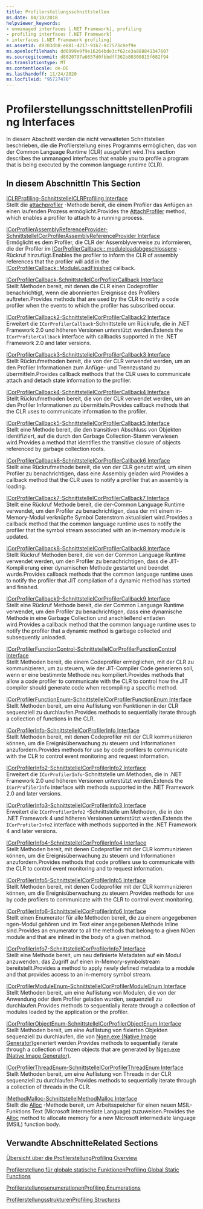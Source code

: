 ```yaml
---
title: Profilerstellungsschnittstellen
ms.date: 04/10/2018
helpviewer_keywords:
- unmanaged interfaces [.NET Framework], profiling
- profiling interfaces [.NET Framework]
- interfaces [.NET Framework profiling]
ms.assetid: d9303db8-e881-4217-91b7-8c7573c8ef9e
ms.openlocfilehash: dd6999e9f9e16264bde3cf62ce3a888841347607
ms.sourcegitcommit: d8020797a6657d0fbbdff362b80300815f682f94
ms.translationtype: MT
ms.contentlocale: de-DE
ms.lasthandoff: 11/24/2020
ms.locfileid: "95727470"
---
```

# <a name="profiling-interfaces"></a><span data-ttu-id="bac53-102">Profilerstellungsschnittstellen</span><span class="sxs-lookup"><span data-stu-id="bac53-102">Profiling Interfaces</span></span>

<span data-ttu-id="bac53-103">In diesem Abschnitt werden die nicht verwalteten Schnittstellen beschrieben, die die Profilerstellung eines Programms ermöglichen, das von der Common Language Runtime (CLR) ausgeführt wird.</span><span class="sxs-lookup"><span data-stu-id="bac53-103">This section describes the unmanaged interfaces that enable you to profile a program that is being executed by the common language runtime (CLR).</span></span>  
  
## <a name="in-this-section"></a><span data-ttu-id="bac53-104">In diesem Abschnitt</span><span class="sxs-lookup"><span data-stu-id="bac53-104">In This Section</span></span>  

 [<span data-ttu-id="bac53-105">ICLRProfiling-Schnittstelle</span><span class="sxs-lookup"><span data-stu-id="bac53-105">ICLRProfiling Interface</span></span>](iclrprofiling-interface.md)  
 <span data-ttu-id="bac53-106">Stellt die [attachprofiler](iclrprofiling-attachprofiler-method.md) -Methode bereit, die einem Profiler das Anfügen an einen laufenden Prozess ermöglicht.</span><span class="sxs-lookup"><span data-stu-id="bac53-106">Provides the [AttachProfiler](iclrprofiling-attachprofiler-method.md) method, which enables a profiler to attach to a running process.</span></span>  
  
 [<span data-ttu-id="bac53-107">ICorProfilerAssemblyReferenceProvider-Schnittstelle</span><span class="sxs-lookup"><span data-stu-id="bac53-107">ICorProfilerAssemblyReferenceProvider Interface</span></span>](icorprofilerassemblyreferenceprovider-interface.md)  
 <span data-ttu-id="bac53-108">Ermöglicht es dem Profiler, die CLR der Assemblyverweise zu informieren, die der Profiler im [ICorProfilerCallback:: moduleloadabgeschlossene](icorprofilercallback-moduleloadfinished-method.md) -Rückruf hinzufügt.</span><span class="sxs-lookup"><span data-stu-id="bac53-108">Enables the profiler to inform the CLR of assembly references that the profiler will add in the [ICorProfilerCallback::ModuleLoadFinished](icorprofilercallback-moduleloadfinished-method.md) callback.</span></span>  
  
 [<span data-ttu-id="bac53-109">ICorProfilerCallback-Schnittstelle</span><span class="sxs-lookup"><span data-stu-id="bac53-109">ICorProfilerCallback Interface</span></span>](icorprofilercallback-interface.md)  
 <span data-ttu-id="bac53-110">Stellt Methoden bereit, mit denen die CLR einen Codeprofiler benachrichtigt, wenn die abonnierten Ereignisse des Profilers auftreten.</span><span class="sxs-lookup"><span data-stu-id="bac53-110">Provides methods that are used by the CLR to notify a code profiler when the events to which the profiler has subscribed occur.</span></span>  
  
 [<span data-ttu-id="bac53-111">ICorProfilerCallback2-Schnittstelle</span><span class="sxs-lookup"><span data-stu-id="bac53-111">ICorProfilerCallback2 Interface</span></span>](icorprofilercallback2-interface.md)  
 <span data-ttu-id="bac53-112">Erweitert die `ICorProfilerCallback`-Schnittstelle um Rückrufe, die in .NET Framework 2.0 und höheren Versionen unterstützt werden.</span><span class="sxs-lookup"><span data-stu-id="bac53-112">Extends the `ICorProfilerCallback` interface with callbacks supported in the .NET Framework 2.0 and later versions.</span></span>  
  
 [<span data-ttu-id="bac53-113">ICorProfilerCallback3-Schnittstelle</span><span class="sxs-lookup"><span data-stu-id="bac53-113">ICorProfilerCallback3 Interface</span></span>](icorprofilercallback3-interface.md)  
 <span data-ttu-id="bac53-114">Stellt Rückrufmethoden bereit, die von der CLR verwendet werden, um an den Profiler Informationen zum Anfüge- und Trennzustand zu übermitteln.</span><span class="sxs-lookup"><span data-stu-id="bac53-114">Provides callback methods that the CLR uses to communicate attach and detach state information to the profiler.</span></span>  
  
 [<span data-ttu-id="bac53-115">ICorProfilerCallback4-Schnittstelle</span><span class="sxs-lookup"><span data-stu-id="bac53-115">ICorProfilerCallback4 Interface</span></span>](icorprofilercallback4-interface.md)  
 <span data-ttu-id="bac53-116">Stellt Rückrufmethoden bereit, die von der CLR verwendet werden, um an den Profiler Informationen zu übermitteln.</span><span class="sxs-lookup"><span data-stu-id="bac53-116">Provides callback methods that the CLR uses to communicate information to the profiler.</span></span>  
  
 [<span data-ttu-id="bac53-117">ICorProfilerCallback5-Schnittstelle</span><span class="sxs-lookup"><span data-stu-id="bac53-117">ICorProfilerCallback5 Interface</span></span>](icorprofilercallback5-interface.md)  
 <span data-ttu-id="bac53-118">Stellt eine Methode bereit, die den transitiven Abschluss von Objekten identifiziert, auf die durch den Garbage Collection-Stamm verwiesen wird.</span><span class="sxs-lookup"><span data-stu-id="bac53-118">Provides a method that identifies the transitive closure of objects referenced by garbage collection roots.</span></span>  
  
 [<span data-ttu-id="bac53-119">ICorProfilerCallback6-Schnittstelle</span><span class="sxs-lookup"><span data-stu-id="bac53-119">ICorProfilerCallback6 Interface</span></span>](icorprofilercallback6-interface.md)  
 <span data-ttu-id="bac53-120">Stellt eine Rückrufmethode bereit, die von der CLR genutzt wird, um einen Profiler zu benachrichtigen, dass eine Assembly geladen wird.</span><span class="sxs-lookup"><span data-stu-id="bac53-120">Provides a callback method that the CLR uses to notify a profiler that an assembly is loading.</span></span>  
  
 [<span data-ttu-id="bac53-121">ICorProfilerCallback7-Schnittstelle</span><span class="sxs-lookup"><span data-stu-id="bac53-121">ICorProfilerCallback7 Interface</span></span>](icorprofilercallback7-interface.md)  
 <span data-ttu-id="bac53-122">Stellt eine Rückruf Methode bereit, die der-Common Language Runtime verwendet, um den Profiler zu benachrichtigen, dass der mit einem in-Memory-Modul verknüpfte Symbol Datenstrom aktualisiert wird.</span><span class="sxs-lookup"><span data-stu-id="bac53-122">Provides a callback method that the common language runtime uses to notify the profiler that the symbol stream associated with an in-memory module is updated.</span></span>  

[<span data-ttu-id="bac53-123">ICorProfilerCallback8-Schnittstelle</span><span class="sxs-lookup"><span data-stu-id="bac53-123">ICorProfilerCallback8 Interface</span></span>](icorprofilercallback8-interface.md)  
<span data-ttu-id="bac53-124">Stellt Rückruf Methoden bereit, die von der Common Language Runtime verwendet werden, um den Profiler zu benachrichtigen, dass die JIT-Kompilierung einer dynamischen Methode gestartet und beendet wurde.</span><span class="sxs-lookup"><span data-stu-id="bac53-124">Provides callback methods that the common language runtime uses to notify the profiler that JIT compilation of a dynamic method has started and finished.</span></span>

[<span data-ttu-id="bac53-125">ICorProfilerCallback9-Schnittstelle</span><span class="sxs-lookup"><span data-stu-id="bac53-125">ICorProfilerCallback9 Interface</span></span>](icorprofilercallback9-interface.md)  
<span data-ttu-id="bac53-126">Stellt eine Rückruf Methode bereit, die der Common Language Runtime verwendet, um den Profiler zu benachrichtigen, dass eine dynamische Methode in eine Garbage Collection und anschließend entladen wird.</span><span class="sxs-lookup"><span data-stu-id="bac53-126">Provides a callback method that the common language runtime uses to notify the profiler that a dynamic method is garbage collected and subsequently unloaded.</span></span>

 [<span data-ttu-id="bac53-127">ICorProfilerFunctionControl-Schnittstelle</span><span class="sxs-lookup"><span data-stu-id="bac53-127">ICorProfilerFunctionControl Interface</span></span>](icorprofilerfunctioncontrol-interface.md)  
 <span data-ttu-id="bac53-128">Stellt Methoden bereit, die einem Codeprofiler ermöglichen, mit der CLR zu kommunizieren, um zu steuern, wie der JIT-Compiler Code generieren soll, wenn er eine bestimmte Methode neu kompiliert.</span><span class="sxs-lookup"><span data-stu-id="bac53-128">Provides methods that allow a code profiler to communicate with the CLR to control how the JIT compiler should generate code when recompiling a specific method.</span></span>  
  
 [<span data-ttu-id="bac53-129">ICorProfilerFunctionEnum-Schnittstelle</span><span class="sxs-lookup"><span data-stu-id="bac53-129">ICorProfilerFunctionEnum Interface</span></span>](icorprofilerfunctionenum-interface.md)  
 <span data-ttu-id="bac53-130">Stellt Methoden bereit, um eine Auflistung von Funktionen in der CLR sequenziell zu durchlaufen.</span><span class="sxs-lookup"><span data-stu-id="bac53-130">Provides methods to sequentially iterate through a collection of functions in the CLR.</span></span>  
  
 [<span data-ttu-id="bac53-131">ICorProfilerInfo-Schnittstelle</span><span class="sxs-lookup"><span data-stu-id="bac53-131">ICorProfilerInfo Interface</span></span>](icorprofilerinfo-interface.md)  
 <span data-ttu-id="bac53-132">Stellt Methoden bereit, mit denen Codeprofiler mit der CLR kommunizieren können, um die Ereignisüberwachung zu steuern und Informationen anzufordern.</span><span class="sxs-lookup"><span data-stu-id="bac53-132">Provides methods for use by code profilers to communicate with the CLR to control event monitoring and request information.</span></span>  
  
 [<span data-ttu-id="bac53-133">ICorProfilerInfo2-Schnittstelle</span><span class="sxs-lookup"><span data-stu-id="bac53-133">ICorProfilerInfo2 Interface</span></span>](icorprofilerinfo2-interface.md)  
 <span data-ttu-id="bac53-134">Erweitert die `ICorProfilerInfo`-Schnittstelle um Methoden, die in .NET Framework 2.0 und höheren Versionen unterstützt werden.</span><span class="sxs-lookup"><span data-stu-id="bac53-134">Extends the `ICorProfilerInfo` interface with methods supported in the .NET Framework 2.0 and later versions.</span></span>  
  
 [<span data-ttu-id="bac53-135">ICorProfilerInfo3-Schnittstelle</span><span class="sxs-lookup"><span data-stu-id="bac53-135">ICorProfilerInfo3 Interface</span></span>](icorprofilerinfo3-interface.md)  
 <span data-ttu-id="bac53-136">Erweitert die `ICorProfilerInfo2` -Schnittstelle um Methoden, die in den .NET Framework 4 und höheren Versionen unterstützt werden.</span><span class="sxs-lookup"><span data-stu-id="bac53-136">Extends the `ICorProfilerInfo2` interface with methods supported in the .NET Framework 4 and later versions.</span></span>  
  
 [<span data-ttu-id="bac53-137">ICorProfilerInfo4-Schnittstelle</span><span class="sxs-lookup"><span data-stu-id="bac53-137">ICorProfilerInfo4 Interface</span></span>](icorprofilerinfo4-interface.md)  
 <span data-ttu-id="bac53-138">Stellt Methoden bereit, mit denen Codeprofiler mit der CLR kommunizieren können, um die Ereignisüberwachung zu steuern und Informationen anzufordern.</span><span class="sxs-lookup"><span data-stu-id="bac53-138">Provides methods that code profilers use to communicate with the CLR to control event monitoring and to request information.</span></span>  
  
 [<span data-ttu-id="bac53-139">ICorProfilerInfo5-Schnittstelle</span><span class="sxs-lookup"><span data-stu-id="bac53-139">ICorProfilerInfo5 Interface</span></span>](icorprofilerinfo5-interface.md)  
 <span data-ttu-id="bac53-140">Stellt Methoden bereit, mit denen Codeprofiler mit der CLR kommunizieren können, um die Ereignisüberwachung zu steuern.</span><span class="sxs-lookup"><span data-stu-id="bac53-140">Provides methods for use by code profilers to communicate with the CLR to control event monitoring.</span></span>  
  
 [<span data-ttu-id="bac53-141">ICorProfilerInfo6-Schnittstelle</span><span class="sxs-lookup"><span data-stu-id="bac53-141">ICorProfilerInfo6 Interface</span></span>](icorprofilerinfo6-interface.md)  
 <span data-ttu-id="bac53-142">Stellt einen Enumerator für alle Methoden bereit, die zu einem angegebenen ngen-Modul gehören und im Text einer angegebenen Methode Inline sind.</span><span class="sxs-lookup"><span data-stu-id="bac53-142">Provides an enumerator to all the methods that belong to a given NGen module and that are inlined in the body of a given method.</span></span>  
  
 [<span data-ttu-id="bac53-143">ICorProfilerInfo7-Schnittstelle</span><span class="sxs-lookup"><span data-stu-id="bac53-143">ICorProfilerInfo7 Interface</span></span>](icorprofilerinfo7-interface.md)  
 <span data-ttu-id="bac53-144">Stellt eine Methode bereit, um neu definierte Metadaten auf ein Modul anzuwenden, das Zugriff auf einen in-Memory-symbolstream bereitstellt.</span><span class="sxs-lookup"><span data-stu-id="bac53-144">Provides a method to apply newly defined metadata to a module and that provides access to an in-memory symbol stream.</span></span>  
  
 [<span data-ttu-id="bac53-145">ICorProfilerModuleEnum-Schnittstelle</span><span class="sxs-lookup"><span data-stu-id="bac53-145">ICorProfilerModuleEnum Interface</span></span>](icorprofilermoduleenum-interface.md)  
 <span data-ttu-id="bac53-146">Stellt Methoden bereit, um eine Auflistung von Modulen, die von der Anwendung oder dem Profiler geladen wurden, sequenziell zu durchlaufen.</span><span class="sxs-lookup"><span data-stu-id="bac53-146">Provides methods to sequentially iterate through a collection of modules loaded by the application or the profiler.</span></span>  
  
 [<span data-ttu-id="bac53-147">ICorProfilerObjectEnum-Schnittstelle</span><span class="sxs-lookup"><span data-stu-id="bac53-147">ICorProfilerObjectEnum Interface</span></span>](icorprofilerobjectenum-interface.md)  
 <span data-ttu-id="bac53-148">Stellt Methoden bereit, um eine Auflistung von fixierten Objekten sequenziell zu durchlaufen, die von [Ngen.exe (Native Image Generator)](../../tools/ngen-exe-native-image-generator.md)generiert werden.</span><span class="sxs-lookup"><span data-stu-id="bac53-148">Provides methods to sequentially iterate through a collection of frozen objects that are generated by [Ngen.exe (Native Image Generator)](../../tools/ngen-exe-native-image-generator.md).</span></span>  
  
 [<span data-ttu-id="bac53-149">ICorProfilerThreadEnum-Schnittstelle</span><span class="sxs-lookup"><span data-stu-id="bac53-149">ICorProfilerThreadEnum Interface</span></span>](icorprofilerthreadenum-interface.md)  
 <span data-ttu-id="bac53-150">Stellt Methoden bereit, um eine Auflistung von Threads in der CLR sequenziell zu durchlaufen.</span><span class="sxs-lookup"><span data-stu-id="bac53-150">Provides methods to sequentially iterate through a collection of threads in the CLR.</span></span>  
  
 [<span data-ttu-id="bac53-151">IMethodMalloc-Schnittstelle</span><span class="sxs-lookup"><span data-stu-id="bac53-151">IMethodMalloc Interface</span></span>](imethodmalloc-interface.md)  
 <span data-ttu-id="bac53-152">Stellt die [Alloc](imethodmalloc-alloc-method.md) -Methode bereit, um Arbeitsspeicher für einen neuen MSIL-Funktions Text (Microsoft Intermediate Language) zuzuweisen.</span><span class="sxs-lookup"><span data-stu-id="bac53-152">Provides the [Alloc](imethodmalloc-alloc-method.md) method to allocate memory for a new Microsoft intermediate language (MSIL) function body.</span></span>  
  
## <a name="related-sections"></a><span data-ttu-id="bac53-153">Verwandte Abschnitte</span><span class="sxs-lookup"><span data-stu-id="bac53-153">Related Sections</span></span>  

 [<span data-ttu-id="bac53-154">Übersicht über die Profilerstellung</span><span class="sxs-lookup"><span data-stu-id="bac53-154">Profiling Overview</span></span>](profiling-overview.md)  
  
 [<span data-ttu-id="bac53-155">Profilerstellung für globale statische Funktionen</span><span class="sxs-lookup"><span data-stu-id="bac53-155">Profiling Global Static Functions</span></span>](profiling-global-static-functions.md)  
  
 [<span data-ttu-id="bac53-156">Profilerstellungsenumerationen</span><span class="sxs-lookup"><span data-stu-id="bac53-156">Profiling Enumerations</span></span>](profiling-enumerations.md)  
  
 [<span data-ttu-id="bac53-157">Profilerstellungsstrukturen</span><span class="sxs-lookup"><span data-stu-id="bac53-157">Profiling Structures</span></span>](profiling-structures.md)
